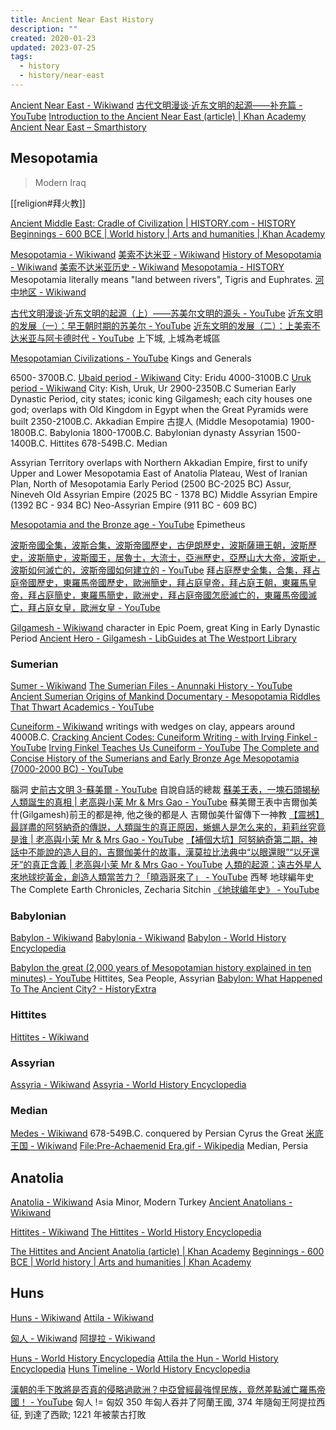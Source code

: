 ```yaml
---
title: Ancient Near East History
description: ""
created: 2020-01-23
updated: 2023-07-25
tags:
  - history
  - history/near-east
---
```


[Ancient Near East - Wikiwand](https://www.wikiwand.com/en/Ancient_Near_East)
[古代文明漫谈·近东文明的起源——补充篇 - YouTube](https://www.youtube.com/watch?v=wMtL-Hb3Apo)
[Introduction to the Ancient Near East (article) | Khan Academy](https://www.khanacademy.org/humanities/ap-art-history/ancient-mediterranean-ap/ancient-near-east-a/a/introduction-to-the-ancient-near-east)
[Ancient Near East – Smarthistory](https://smarthistory.org/ancient-mediterranean/ancient-near-east/)

## Mesopotamia

> Modern Iraq

[[religion#拜火教]]

[Ancient Middle East: Cradle of Civilization | HISTORY.com - HISTORY](https://www.history.com/topics/ancient-middle-east)
[Beginnings - 600 BCE | World history | Arts and humanities | Khan Academy](https://www.khanacademy.org/humanities/world-history/world-history-beginnings#ancient-mesopotamia)

[Mesopotamia - Wikiwand](https://www.wikiwand.com/en/Mesopotamia)
[美索不达米亚 - Wikiwand](https://www.wikiwand.com/zh/%E7%BE%8E%E7%B4%A2%E4%B8%8D%E8%BE%BE%E7%B1%B3%E4%BA%9A)
[History of Mesopotamia - Wikiwand](https://www.wikiwand.com/en/History_of_Mesopotamia)
[美索不达米亚历史 - Wikiwand](https://www.wikiwand.com/zh/%E7%BE%8E%E7%B4%A2%E4%B8%8D%E8%BE%BE%E7%B1%B3%E4%BA%9A%E5%8E%86%E5%8F%B2)
[Mesopotamia - HISTORY](https://www.history.com/topics/ancient-middle-east/mesopotamia)
Mesopotamia literally means "land between rivers", Tigris and Euphrates.
[河中地区 - Wikiwand](https://www.wikiwand.com/zh/%E6%B2%B3%E4%B8%AD%E5%9C%B0%E5%8C%BA)

[古代文明漫谈·近东文明的起源（上）——苏美尔文明的源头 - YouTube](https://www.youtube.com/watch?v=IEclqsX7IuQ)
[近东文明的发展（一）：早王朝时期的苏美尔 - YouTube](https://www.youtube.com/watch?v=UaWrzlobdU0)
[近东文明的发展（二）：上美索不达米亚与阿卡德时代 - YouTube](https://www.youtube.com/watch?v=8xddmeNQ4k0) 上下城, 上城為老城區

[Mesopotamian Civilizations - YouTube](https://www.youtube.com/playlist?list=PLaBYW76inbX4vEmC1vfsJDzQhs8M_ufQn) Kings and Generals

6500- 3700B.C. [Ubaid period - Wikiwand](https://www.wikiwand.com/en/Ubaid_period) City: Eridu
4000-3100B.C [Uruk period - Wikiwand](https://www.wikiwand.com/en/Uruk_period) City: Kish, Uruk, Ur
2900-2350B.C Sumerian Early Dynastic Period, city states; iconic king Gilgamesh; each city houses one god; overlaps with Old Kingdom in Egypt when the Great Pyramids were built
2350-2100B.C. Akkadian Empire
古提人 (Middle Mesopotamia)
1900-1800B.C. Babylonia
1800-1700B.C. Babylonian dynasty
Assyrian
1500-1400B.C. Hittites
678-549B.C. Median

Assyrian Territory overlaps with Northern Akkadian Empire, first to unify Upper and Lower Mesopotamia
East of Anatolia Plateau, West of Iranian Plan, North of Mesopotamia
Early Period (2500 BC-2025 BC) Assur, Nineveh
Old Assyrian Empire (2025 BC - 1378 BC)
Middle Assyrian Empire (1392 BC - 934 BC) Neo-Assyrian Empire (911 BC - 609 BC)

[Mesopotamia and the Bronze age - YouTube](https://www.youtube.com/playlist?list=PLObJ0KGDh5_PPOUAqytPgmdEd0-IH-DeE) Epimetheus

[波斯帝國全集，波斯合集，波斯帝國歷史，古伊朗歷史，波斯薩珊王朝，波斯歷史，波斯簡史，波斯國王，居魯士，大流士，亞洲歷史，亞歷山大大帝，波斯史，波斯如何滅亡的，波斯帝國如何建立的 - YouTube](https://www.youtube.com/watch?v=jNYXIxbzbxY)
[拜占庭歷史全集，合集，拜占庭帝國歷史，東羅馬帝國歷史，歐洲簡史，拜占庭皇帝，拜占庭王朝，東羅馬皇帝，拜占庭簡史，東羅馬簡史，歐洲史，拜占庭帝國怎麽滅亡的，東羅馬帝國滅亡，拜占庭女皇，歐洲女皇 - YouTube](https://www.youtube.com/watch?v=0nfxfWpqK0o)

[Gilgamesh - Wikiwand](https://www.wikiwand.com/en/Gilgamesh) character in Epic Poem, great King in Early Dynastic Period
[Ancient Hero - Gilgamesh - LibGuides at The Westport Library](https://westportlibrary.libguides.com/gilgameshmyth)

### Sumerian

[Sumer - Wikiwand](https://www.wikiwand.com/en/Sumer)
[The Sumerian Files - Anunnaki History - YouTube](https://www.youtube.com/playlist?list=PLfSYKeRdvVE4iCoF6QGRLWNfRmbiwEsYD)
[Ancient Sumerian Origins of Mankind Documentary - Mesopotamia Riddles That Thwart Academics - YouTube](https://www.youtube.com/watch?v=TA0c-lCr0fo)

[Cuneiform - Wikiwand](https://www.wikiwand.com/en/Cuneiform) writings with wedges on clay, appears around 4000B.C.
[Cracking Ancient Codes: Cuneiform Writing - with Irving Finkel - YouTube](https://www.youtube.com/watch?v=PfYYraMgiBA)
[Irving Finkel Teaches Us Cuneiform - YouTube](https://www.youtube.com/watch?v=zOwP0KUlnZg)
[The Complete and Concise History of the Sumerians and Early Bronze Age Mesopotamia (7000-2000 BC) - YouTube](https://www.youtube.com/watch?v=szFjxmY7jQA)

腦洞
[史前古文明 3-蘇美爾 - YouTube](https://www.youtube.com/playlist?list=PLD3Ywi8n56O4GTbjyYH0ACN6wt0nCbDYs) 自說自話的總裁
[蘇美王表，一塊石頭揭秘人類誕生的真相 | 老高與小茉 Mr & Mrs Gao - YouTube](https://www.youtube.com/watch?v=Mw-bAl2Tlm0)
蘇美爾王表中吉爾伽美什(Gilgamesh)前王的都是神, 他之後的都是人
吉爾伽美什留傳下一神教
[【震撼】最詳盡的阿努納奇的傳説，人類誕生的真正原因，蜥蜴人是怎么来的，莉莉丝究竟是谁 | 老高與小茉 Mr & Mrs Gao - YouTube](https://www.youtube.com/watch?v=XRHM-KHxqTw)
[【補個大坑】阿努納奇第二期，神話中不能說的造人目的，吉爾伽美什的故事，漢莫拉比法典中“以眼還眼”“以牙還牙”的真正含義 | 老高與小茉 Mr & Mrs Gao - YouTube](https://www.youtube.com/watch?v=P2RnqrECp1I)
[人類的起源：遠古外星人來地球挖黃金，創造人類當苦力？「曉涵哥來了」 - YouTube](https://www.youtube.com/watch?v=eboa1gEXF1c) 西琴 地球編年史 The Complete Earth Chronicles, Zecharia Sitchin
[《地球编年史》 - YouTube](https://www.youtube.com/playlist?list=PLjYA0Q1-mFZSNInbPPaw4M2EeufI75egq)

### Babylonian

[Babylon - Wikiwand](https://www.wikiwand.com/en/Babylon)
[Babylonia - Wikiwand](https://www.wikiwand.com/en/Babylonia)
[Babylon - World History Encyclopedia](https://www.worldhistory.org/babylon/)

[Babylon the great (2,000 years of Mesopotamian history explained in ten minutes) - YouTube](https://www.youtube.com/watch?v=xLk1NP_nwwE) Hittites, Sea People, Assyrian
[Babylon: What Happened To The Ancient City? - HistoryExtra](https://www.historyextra.com/period/ancient-history/babylon-babylonia-tower-babel-hanging-gardens-hammurabi/)

### Hittites

[Hittites - Wikiwand](https://www.wikiwand.com/en/Hittites)

### Assyrian

[Assyria - Wikiwand](https://www.wikiwand.com/en/Assyria)
[Assyria - World History Encyclopedia](https://www.worldhistory.org/assyria/)

### Median

[Medes - Wikiwand](https://www.wikiwand.com/en/Medes) 678-549B.C. conquered by Persian Cyrus the Great
[米底王国 - Wikiwand](https://www.wikiwand.com/zh/%E7%B1%B3%E5%BA%95%E7%8E%8B%E5%9B%BD)
[File:Pre-Achaemenid Era.gif - Wikipedia](https://en.wikipedia.org/wiki/File:Pre-Achaemenid_Era.gif) Median, Persia

## Anatolia

[Anatolia - Wikiwand](https://www.wikiwand.com/en/Anatolia) Asia Minor, Modern Turkey
[Ancient Anatolians - Wikiwand](https://www.wikiwand.com/en/Ancient_Anatolians)

[Hittites - Wikiwand](https://www.wikiwand.com/en/Hittites)
[The Hittites - World History Encyclopedia](https://www.worldhistory.org/hittite/)

[The Hittites and Ancient Anatolia (article) | Khan Academy](https://www.khanacademy.org/humanities/world-history/world-history-beginnings/ancient-egypt-hittites/a/the-hittites)
[Beginnings - 600 BCE | World history | Arts and humanities | Khan Academy](https://www.khanacademy.org/humanities/world-history/world-history-beginnings#ancient-egypt-hittites)

## Huns

[Huns - Wikiwand](http://www.wikiwand.com/en/Huns)
[Attila - Wikiwand](https://www.wikiwand.com/en/Attila)

[匈人 - Wikiwand](https://www.wikiwand.com/zh/%E5%8C%88%E4%BA%BA)
[阿提拉 - Wikiwand](https://www.wikiwand.com/zh/%E9%98%BF%E6%8F%90%E6%8B%89)

[Huns - World History Encyclopedia](https://www.worldhistory.org/Huns/)
[Attila the Hun - World History Encyclopedia](https://www.worldhistory.org/Attila_the_Hun/)
[Huns Timeline - World History Encyclopedia](https://www.worldhistory.org/timeline/Huns/)

[漢朝的手下敗將是否真的侵略過歐洲？中亞曾經最強悍民族，竟然差點滅亡羅馬帝國！ - YouTube](https://www.youtube.com/watch?v=vHJ8dyT60Xw) 匈人 != 匈奴
350 年匈人吞并了阿蘭王國, 374 年隨匈王阿提拉西征, 到達了西歐; 1221 年被蒙古打敗
